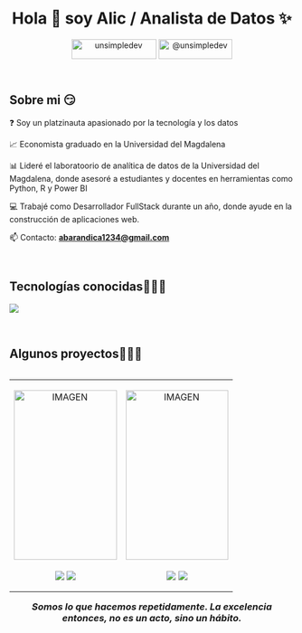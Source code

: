 <h1 align="center">Hola 👋 soy Alic / Analista de Datos ✨ </h1> 

<p align="center">
<a href="https://www.linkedin.com/in/alic-barandica/" target="blank"><img align="center" width="150" height="35" src="https://img.shields.io/badge/LinkedIn-0077B5?style=for-the-badge&logo=linkedin&logoColor=white" alt="unsimpledev"/></a>
<a href = "mailto:abarandica1234@gmail.com" target="blank"><img align="center" width="130" height="35" src="https://img.shields.io/badge/Gmail-D14836?style=for-the-badge&logo=gmail&logoColor=white" alt="@unsimpledev"  /></a>  
</p>
<br>
<h2>Sobre mi 😏</h2>
<!--Intro start-->

<p align="left">

❓ Soy un platzinauta apasionado por la tecnología y los datos
  
📈 Economista graduado en la Universidad del Magdalena

📊 Lideré el laboratoorio de analítica de datos de la Universidad del Magdalena, donde asesoré a estudiantes y docentes en herramientas como Python, R y Power BI

💻 Trabajé como Desarrollador FullStack durante un año, donde ayude en la construcción de aplicaciones web.

📫 Contacto: **abarandica1234@gmail.com**
<!--Intro end-->
  </p>
<br>

<h2 >Tecnologías conocidas👨🏻‍💻</h2>
<!--tech stack icons-->
<p align="left">
  <a href="https://skillicons.dev">
    <img src="https://skillicons.dev/icons?i=python,r,css,html,js,typescript,nodejs,react,express,mysql,postgresql,git,github,docker,postman,vscode&perline=12" />
  </a>
</p>
<br>
<!-------------------------->
<div id="proyectos">
<h2 >Algunos proyectos👨🏻‍💻</h2>

<table align="left" >
  
  <tr border="none">
    <td width="25%" align="center">
      <p align="center">
       <a href="https://app.powerbi.com/view?r=eyJrIjoiNWFjMTczZDctZDQ4YS00YzkxLTg1M2UtYzRhYTBiYTM3YTMxIiwidCI6ImZkNjljZTFiLTIwYzYtNDJlYy1iNTRlLTZkMWIzODcwYWM2ZSIsImMiOjR9" title="Go to Source">
          <img align="center" width=100% height="300" src="https://github.com/user-attachments/assets/2ca828c3-e6db-48d1-81dd-34bbb5425bb0" alt="IMAGEN" /></a>
        </p>
      <p align="center">
        <a href="https://app.powerbi.com/view?r=eyJrIjoiNWFjMTczZDctZDQ4YS00YzkxLTg1M2UtYzRhYTBiYTM3YTMxIiwidCI6ImZkNjljZTFiLTIwYzYtNDJlYy1iNTRlLTZkMWIzODcwYWM2ZSIsImMiOjR9" target="blank"><img align="center" src="https://img.shields.io/badge/GitHub-100000?style=for-the-badge&logo=github&logoColor=white" /></a>
        <a href="https://www.linkedin.com/feed/update/urn:li:activity:7257365348205694976/" target="blank"><img align="center" src="https://img.shields.io/badge/LinkedIn-0077B5?style=for-the-badge&logo=linkedin&logoColor=white"/></a>
      </p> 
    </td>

  <td width="25%" align="center">
      <p align="center">
       <a href="https://github.com/Alicbm/data-exploration/" title="Go to Source">
          <img align="center" width=100% height="300" src="https://github.com/user-attachments/assets/b076c418-21bb-4093-9a4b-1a5970d3a8cf" alt="IMAGEN" /></a>
        </p>
      <p align="center">
        <a href="https://github.com/Alicbm/data-exploration/" target="blank"><img align="center" src="https://img.shields.io/badge/GitHub-100000?style=for-the-badge&logo=github&logoColor=white" /></a>
        <a href="https://www.linkedin.com/feed/update/urn:li:activity:7235277571158913024/" target="blank"><img align="center" src="https://img.shields.io/badge/LinkedIn-0077B5?style=for-the-badge&logo=linkedin&logoColor=white"/></a>
      </p>       
    </td>

  
</tr>
</table>
  </div>
<br>
<br><br>
<br>
<br><br><br>
<br><br>

  </p>
</div>

<br><br>
<br><br>
<br><br>

<h3 align="center">
  <i>Somos lo que hacemos repetidamente. La excelencia entonces, no es un acto, sino un hábito.</i>
<h3>

